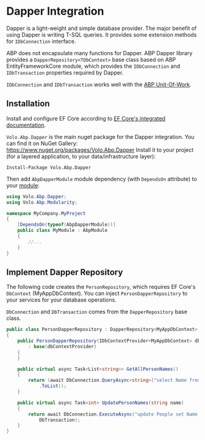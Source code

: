 # Dapper Integration

Dapper is a light-weight and simple database provider. The major benefit of using Dapper is writing T-SQL queries. It provides  some extension methods for `IDbConnection` interface.

ABP does not encapsulate many functions for Dapper. ABP Dapper library provides a `DapperRepository<TDbContext>` base class based on  ABP EntityFrameworkCore module, which provides the `IDbConnection` and `IDbTransaction` properties required by Dapper.

`IDbConnection` and `IDbTransaction` works well with the [ABP Unit-Of-Work](Unit-Of-Work.md).

## Installation

Install and configure EF Core according to [EF Core's integrated documentation](Entity-Framework-Core.md).

`Volo.Abp.Dapper` is the main nuget package for the Dapper integration. 
You can find it on NuGet Gallery: https://www.nuget.org/packages/Volo.Abp.Dapper
Install it to your project (for a layered application, to your data/infrastructure layer):

```shell
Install-Package Volo.Abp.Dapper
```

Then add `AbpDapperModule` module dependency (with `DependsOn` attribute) to your [module](Module-Development-Basics.md):

````C#
using Volo.Abp.Dapper;
using Volo.Abp.Modularity;

namespace MyCompany.MyProject
{
    [DependsOn(typeof(AbpDapperModule))]
    public class MyModule : AbpModule
    {
        //...
    }
}
````

## Implement Dapper Repository

The following code creates the `PersonRepository`, which requires EF Core's `DbContext` (MyAppDbContext).
You can inject `PersonDapperRepository` to your services for your database operations.

`DbConnection` and `DbTransaction` comes from the `DapperRepository` base class.

```C#
public class PersonDapperRepository : DapperRepository<MyAppDbContext>, ITransientDependency
{
    public PersonDapperRepository(IDbContextProvider<MyAppDbContext> dbContextProvider)
        : base(dbContextProvider)
    {
    }

    public virtual async Task<List<string>> GetAllPersonNames()
    {
        return (await DbConnection.QueryAsync<string>("select Name from People", transaction: DbTransaction))
            .ToList();
    }

    public virtual async Task<int> UpdatePersonNames(string name)
    {
        return await DbConnection.ExecuteAsync("update People set Name = @NewName", new { NewName = name },
            DbTransaction);
    }
}
```
